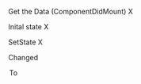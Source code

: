 Get the Data (ComponentDidMount) X

Inital state X

SetState X

Changed

<option key={course.id} className="item" value={course.id}>

To

<option key={course.id} className="item" value={course.name}>
